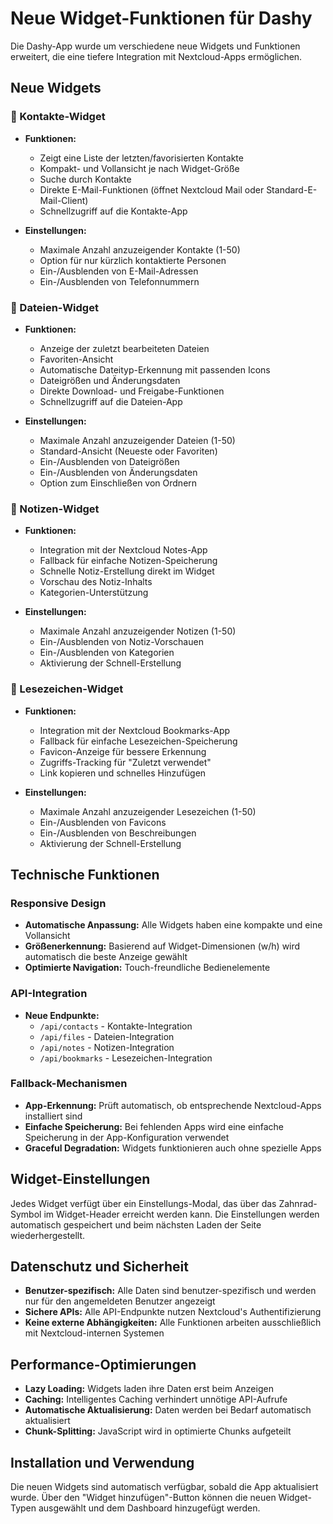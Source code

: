 # Neue Widget-Funktionen für Dashy

Die Dashy-App wurde um verschiedene neue Widgets und Funktionen erweitert, die eine tiefere Integration mit Nextcloud-Apps ermöglichen.

## Neue Widgets

### 📱 Kontakte-Widget
- **Funktionen:**
  - Zeigt eine Liste der letzten/favorisierten Kontakte
  - Kompakt- und Vollansicht je nach Widget-Größe
  - Suche durch Kontakte
  - Direkte E-Mail-Funktionen (öffnet Nextcloud Mail oder Standard-E-Mail-Client)
  - Schnellzugriff auf die Kontakte-App

- **Einstellungen:**
  - Maximale Anzahl anzuzeigender Kontakte (1-50)
  - Option für nur kürzlich kontaktierte Personen
  - Ein-/Ausblenden von E-Mail-Adressen
  - Ein-/Ausblenden von Telefonnummern

### 📁 Dateien-Widget
- **Funktionen:**
  - Anzeige der zuletzt bearbeiteten Dateien
  - Favoriten-Ansicht
  - Automatische Dateityp-Erkennung mit passenden Icons
  - Dateigrößen und Änderungsdaten
  - Direkte Download- und Freigabe-Funktionen
  - Schnellzugriff auf die Dateien-App

- **Einstellungen:**
  - Maximale Anzahl anzuzeigender Dateien (1-50)
  - Standard-Ansicht (Neueste oder Favoriten)
  - Ein-/Ausblenden von Dateigrößen
  - Ein-/Ausblenden von Änderungsdaten
  - Option zum Einschließen von Ordnern

### 📝 Notizen-Widget
- **Funktionen:**
  - Integration mit der Nextcloud Notes-App
  - Fallback für einfache Notizen-Speicherung
  - Schnelle Notiz-Erstellung direkt im Widget
  - Vorschau des Notiz-Inhalts
  - Kategorien-Unterstützung

- **Einstellungen:**
  - Maximale Anzahl anzuzeigender Notizen (1-50)
  - Ein-/Ausblenden von Notiz-Vorschauen
  - Ein-/Ausblenden von Kategorien
  - Aktivierung der Schnell-Erstellung

### 🔖 Lesezeichen-Widget
- **Funktionen:**
  - Integration mit der Nextcloud Bookmarks-App
  - Fallback für einfache Lesezeichen-Speicherung
  - Favicon-Anzeige für bessere Erkennung
  - Zugriffs-Tracking für "Zuletzt verwendet"
  - Link kopieren und schnelles Hinzufügen

- **Einstellungen:**
  - Maximale Anzahl anzuzeigender Lesezeichen (1-50)
  - Ein-/Ausblenden von Favicons
  - Ein-/Ausblenden von Beschreibungen
  - Aktivierung der Schnell-Erstellung

## Technische Funktionen

### Responsive Design
- **Automatische Anpassung:** Alle Widgets haben eine kompakte und eine Vollansicht
- **Größenerkennung:** Basierend auf Widget-Dimensionen (w/h) wird automatisch die beste Anzeige gewählt
- **Optimierte Navigation:** Touch-freundliche Bedienelemente

### API-Integration
- **Neue Endpunkte:**
  - `/api/contacts` - Kontakte-Integration
  - `/api/files` - Dateien-Integration  
  - `/api/notes` - Notizen-Integration
  - `/api/bookmarks` - Lesezeichen-Integration

### Fallback-Mechanismen
- **App-Erkennung:** Prüft automatisch, ob entsprechende Nextcloud-Apps installiert sind
- **Einfache Speicherung:** Bei fehlenden Apps wird eine einfache Speicherung in der App-Konfiguration verwendet
- **Graceful Degradation:** Widgets funktionieren auch ohne spezielle Apps

## Widget-Einstellungen

Jedes Widget verfügt über ein Einstellungs-Modal, das über das Zahnrad-Symbol im Widget-Header erreicht werden kann. Die Einstellungen werden automatisch gespeichert und beim nächsten Laden der Seite wiederhergestellt.

## Datenschutz und Sicherheit

- **Benutzer-spezifisch:** Alle Daten sind benutzer-spezifisch und werden nur für den angemeldeten Benutzer angezeigt
- **Sichere APIs:** Alle API-Endpunkte nutzen Nextcloud's Authentifizierung
- **Keine externe Abhängigkeiten:** Alle Funktionen arbeiten ausschließlich mit Nextcloud-internen Systemen

## Performance-Optimierungen

- **Lazy Loading:** Widgets laden ihre Daten erst beim Anzeigen
- **Caching:** Intelligentes Caching verhindert unnötige API-Aufrufe
- **Automatische Aktualisierung:** Daten werden bei Bedarf automatisch aktualisiert
- **Chunk-Splitting:** JavaScript wird in optimierte Chunks aufgeteilt

## Installation und Verwendung

Die neuen Widgets sind automatisch verfügbar, sobald die App aktualisiert wurde. Über den "Widget hinzufügen"-Button können die neuen Widget-Typen ausgewählt und dem Dashboard hinzugefügt werden.
